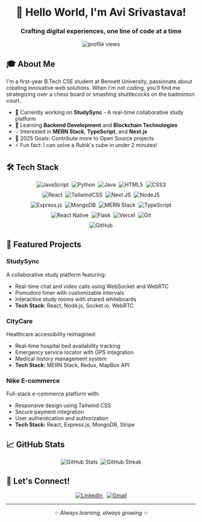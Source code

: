 <h1 align="center">👋 Hello World, I'm Avi Srivastava!</h1>
<h3 align="center">Crafting digital experiences, one line of code at a time</h3>

<p align="center">
  <img src="https://komarev.com/ghpvc/?username=avisrivastava254084&label=Profile%20views&color=0e75b6&style=flat" alt="profile views" />
</p>

## 🎓 About Me

I'm a first-year B.Tech CSE student at Bennett University, passionate about creating innovative web solutions. When I'm not coding, you'll find me strategizing over a chess board or smashing shuttlecocks on the badminton court.

- 🔭 Currently working on **StudySync** - A real-time collaborative study platform
- 🌱 Learning **Backend Development** and **Blockchain Technologies**
- 💡 Interested in **MERN Stack**, **TypeScript**, and **Next.js**
- 🎯 2025 Goals: Contribute more to Open Source projects
- ⚡ Fun fact: I can solve a Rubik's cube in under 2 minutes!

## 🛠️ Tech Stack
<div align="center">
  <img src="https://img.shields.io/badge/javascript-%23323330.svg?style=for-the-badge&logo=javascript&logoColor=%23F7DF1E" alt="JavaScript" />&nbsp;
  <img src="https://img.shields.io/badge/python-3670A0?style=for-the-badge&logo=python&logoColor=ffdd54" alt="Python" />&nbsp;
  <img src="https://img.shields.io/badge/java-%23ED8B00.svg?style=for-the-badge&logo=openjdk&logoColor=white" alt="Java" />&nbsp;
  <img src="https://img.shields.io/badge/html5-%23E34F26.svg?style=for-the-badge&logo=html5&logoColor=white" alt="HTML5" />&nbsp;
  <img src="https://img.shields.io/badge/css3-%231572B6.svg?style=for-the-badge&logo=css3&logoColor=white" alt="CSS3" />
</div>

<div align="center" style="margin-top: 10px;">
  <img src="https://img.shields.io/badge/react-%2320232a.svg?style=for-the-badge&logo=react&logoColor=%2361DAFB" alt="React" />&nbsp;
  <img src="https://img.shields.io/badge/tailwindcss-%2338B2AC.svg?style=for-the-badge&logo=tailwind-css&logoColor=white" alt="TailwindCSS" />&nbsp;
  <img src="https://img.shields.io/badge/Next-black?style=for-the-badge&logo=next.js&logoColor=white" alt="Next JS" />&nbsp;
  <img src="https://img.shields.io/badge/node.js-6DA55F?style=for-the-badge&logo=node.js&logoColor=white" alt="NodeJS" />
</div>

<div align="center" style="margin-top: 10px;">
  <img src="https://img.shields.io/badge/express.js-%23404d59.svg?style=for-the-badge&logo=express&logoColor=%2361DAFB" alt="Express.js" />&nbsp;
  <img src="https://img.shields.io/badge/MongoDB-%234ea94b.svg?style=for-the-badge&logo=mongodb&logoColor=white" alt="MongoDB" />&nbsp;
  <img src="https://img.shields.io/badge/MERN-000000?style=for-the-badge&logo=react&logoColor=white" alt="MERN Stack" />&nbsp;
  <img src="https://img.shields.io/badge/typescript-%23007ACC.svg?style=for-the-badge&logo=typescript&logoColor=white" alt="TypeScript" />
</div>

<div align="center" style="margin-top: 10px;">
  <img src="https://img.shields.io/badge/react_native-%2320232a.svg?style=for-the-badge&logo=react&logoColor=%2361DAFB" alt="React Native" />&nbsp;
  <img src="https://img.shields.io/badge/flask-%23000.svg?style=for-the-badge&logo=flask&logoColor=white" alt="Flask" />&nbsp;
  <img src="https://img.shields.io/badge/vercel-%23000000.svg?style=for-the-badge&logo=vercel&logoColor=white" alt="Vercel" />&nbsp;
  <img src="https://img.shields.io/badge/git-%23F05033.svg?style=for-the-badge&logo=git&logoColor=white" alt="Git" />
</div>

<div align="center" style="margin-top: 10px;">
  <img src="https://img.shields.io/badge/github-%23121011.svg?style=for-the-badge&logo=github&logoColor=white" alt="GitHub" />
</div>


## 🎯 Featured Projects

### StudySync
A collaborative study platform featuring:
- Real-time chat and video calls using WebSocket and WebRTC
- Pomodoro timer with customizable intervals
- Interactive study rooms with shared whiteboards
- **Tech Stack:** React, Node.js, Socket.io, WebRTC

### CityCare
Healthcare accessibility reimagined:
- Real-time hospital bed availability tracking
- Emergency service locator with GPS integration
- Medical history management system
- **Tech Stack:** MERN Stack, Redux, MapBox API

### Nike E-commerce
Full-stack e-commerce platform with:
- Responsive design using Tailwind CSS
- Secure payment integration
- User authentication and authorization
- **Tech Stack:** React, Express.js, MongoDB, Stripe


## 📈 GitHub Stats

<div align="center">
  <img src="https://github-readme-stats.vercel.app/api?username=AviNormie&show_icons=true&theme=radical" alt="GitHub Stats" />&nbsp;
  <img src="https://github-readme-streak-stats.herokuapp.com/?user=AviNormie&theme=radical" alt="GitHub Streak" />
</div>

## 🤝 Let's Connect!

<div align="center">
  <a href="https://www.linkedin.com/in/avi-srivastava-567067306/" target="_blank">
    <img src="https://img.shields.io/badge/linkedin-%230077B5.svg?style=for-the-badge&logo=linkedin&logoColor=white" alt="LinkedIn" />
  </a>&nbsp;
  <a href="mailto:your.email@example.com">
    <img src="https://img.shields.io/badge/Gmail-D14836?style=for-the-badge&logo=gmail&logoColor=white" alt="Gmail" />
  </a>
</div>

---

<p align="center">
  <i>✨ Always learning, always growing ✨</i>
</p>
